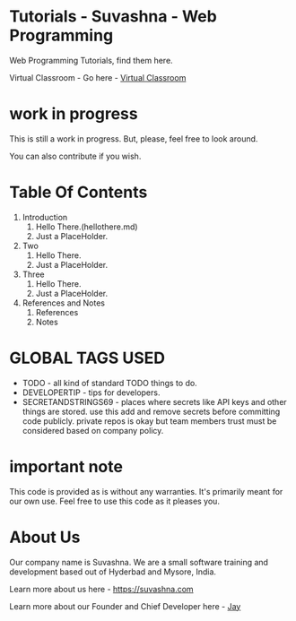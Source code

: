 # Tutorials - Suvashna - Web Programming

Web Programming Tutorials, find them here.

Virtual Classroom - Go here - [Virtual Classroom](https://flipgrid.com/suvashnawebbasic) 

# work in progress

This is still a work in progress. But, please, feel free to look around. 

You can also contribute if you wish.

# Table Of Contents

1. Introduction
    1. Hello There.(hellothere.md)
    2. Just a PlaceHolder.
2. Two
    1. Hello There.
    2. Just a PlaceHolder.
3. Three
    1. Hello There.
    2. Just a PlaceHolder.
4. References and Notes
    1. References
    2. Notes

# GLOBAL TAGS USED

* TODO - all kind of standard TODO things to do. 
* DEVELOPERTIP - tips for developers.
* SECRETANDSTRINGS69 - places where secrets like API keys and other things are stored. use this add and remove secrets before committing code publicly. private repos is okay but team members trust must be considered based on company policy. 

# important note 

This code is provided as is without any warranties. It's primarily meant for our own use. Feel free to use this code as it pleases you.

# About Us

Our company name is Suvashna. We are a small software training and development based out of Hyderbad and Mysore, India. 

Learn more about us here - https://suvashna.com

Learn more about our Founder and Chief Developer here - [Jay](http://thechalakas.com)